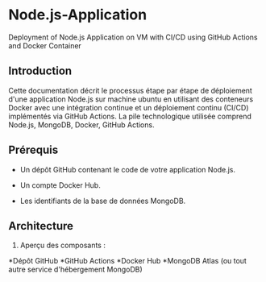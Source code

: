 # Node.js-Application
Deployment of Node.js Application on VM with CI/CD using GitHub Actions and Docker Container

## Introduction

Cette documentation décrit le processus étape par étape de déploiement d'une application Node.js sur machine ubuntu en utilisant des conteneurs Docker avec une intégration continue et un déploiement continu (CI/CD) implémentés via GitHub Actions. La pile technologique utilisée comprend Node.js, MongoDB, Docker, GitHub Actions.

## Prérequis

* Un dépôt GitHub contenant le code de votre application Node.js.

* Un compte Docker Hub.
* Les identifiants de la base de données MongoDB.

## Architecture

1. Aperçu des composants :

*Dépôt GitHub
*GitHub Actions
*Docker Hub
*MongoDB Atlas (ou tout autre service d'hébergement MongoDB)







